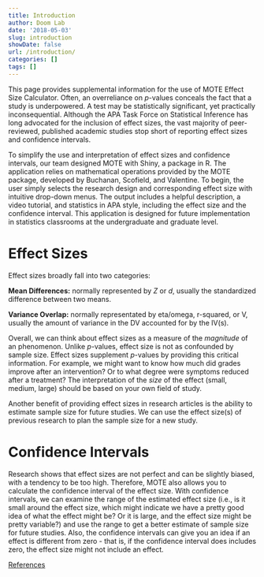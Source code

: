 ```yaml
---
title: Introduction
author: Doom Lab
date: '2018-05-03'
slug: introduction
showDate: false
url: /introduction/
categories: []
tags: []
---
```


This page provides supplemental information for the use of MOTE Effect Size Calculator. Often, an overreliance on *p*-values conceals the fact that a study is underpowered. A test may be statistically significant, yet practically inconsequential. Although the APA Task Force on Statistical Inference has long advocated for the inclusion of effect sizes, the vast majority of peer-reviewed, published academic studies stop short of reporting effect sizes and confidence intervals. 


To simplify the use and interpretation of effect sizes and confidence intervals, our team designed MOTE with Shiny, a package in R. The application relies on mathematical operations provided by the MOTE package, developed by Buchanan, Scofield, and Valentine. To begin, the user simply selects the research design and corresponding effect size with intuitive drop-down menus. The output includes a helpful description, a video tutorial, and statistics in APA style, including the effect size and the confidence interval. This application is designed for future implementation in statistics classrooms at the undergraduate and graduate level. 

<!--more-->

# Effect Sizes  

Effect sizes broadly fall into two categories:   
  
**Mean Differences:** normally represented by *Z* or *d*, usually the standardized difference between two means.    

**Variance Overlap:** normally representated by eta/omega, r-squared, or V, usually the amount of variance in the DV accounted for by the IV(s).     
  
Overall, we can think about effect sizes as a measure of the *magnitude* of an phenomenon. Unlike *p*-values, effect size is not as confounded by sample size. Effect sizes supplement *p*-values by providing this critical information. For example, we might want to know how much did grades improve after an intervention? Or to what degree were symptoms reduced after a treatment? The interpretation of the *size* of the effect (small, medium, large) should be based on your own field of study. 
  
Another benefit of providing effect sizes in research articles is the ability to estimate sample size for future studies. We can use the effect size(s) of previous research to plan the sample size for a new study. 
  
# Confidence Intervals 

Research shows that effect sizes are not perfect and can be slightly biased, with a tendency to be too high. Therefore, MOTE also allows you to calculate the confidence interval of the effect size. With confidence intervals, we can examine the range of the estimated effect size (i.e., is it small around the effect size, which might indicate we have a pretty good idea of what the effect might be? Or it is large, and the effect size might be pretty variable?) and use the range to get a better estimate of sample size for future studies. Also, the confidence intervals can give you an idea if an effect is different from zero - that is, if the confidence interval does includes zero, the effect size might not include an effect.  

[References](references.html)
